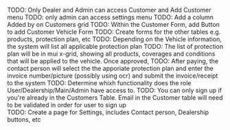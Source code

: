 TODO: Only Dealer and Admin can access Customer and Add Customer menu
TODO: only admin can access settings menu
TODO: Add a column Added by on Customers grid
TODO: Within the Customer Form, add Button to add Customer Vehicle Form
TODO: Create forms for the other tables e.g. products, protection plan, etc
TODO: Depending on the Vehicle information, the system will list all applicable protection plan
TODO: The list of protection plan will be in mui x-grid, showing all products, coverages and conditions that will be applied to the vehicle. Once approved,
TODO: After paying, the contact person will select the the apporiate protection plan and enter the invoice number/picture (possibly using ocr) and submit the invoice/receipt to the system
TODO: Determine whixh functionality does the role User/Dealership/Main/Admin have access to.
TODO: You can only sign up if you're already in the Customers Table. Email in the Customer table will need to be validated in order for user to sign up  
TODO: Create a page for Settings, includes Contact person, Dealership buttons, etc